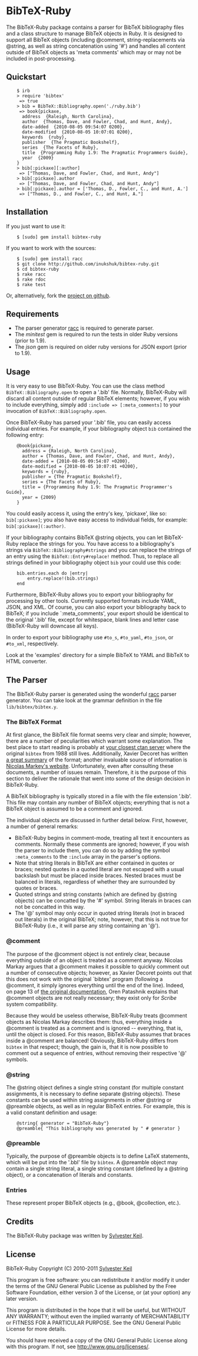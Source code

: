 BibTeX-Ruby
===========

The BibTeX-Ruby package contains a parser for BibTeX bibliography files and a
class structure to manage BibTeX objects in Ruby. It is designed to support all
BibTeX objects (including @comment, string-replacements via @string, as well
as string concatenation using '#') and handles all content outside of BibTeX
objects as 'meta comments' which may or may not be included in post-processing.


Quickstart
----------

		$ irb
		> require 'bibtex'
		 => true
		> bib = BibTeX::Bibliography.open('./ruby.bib')
		 => book{pickaxe,
		  address  {Raleigh, North Carolina},
		  author  {Thomas, Dave, and Fowler, Chad, and Hunt, Andy},
		  date-added  {2010-08-05 09:54:07 0200},
		  date-modified  {2010-08-05 10:07:01 0200},
		  keywords  {ruby},
		  publisher  {The Pragmatic Bookshelf},
		  series  {The Facets of Ruby},
		  title  {Programming Ruby 1.9: The Pragmatic Programmers Guide},
		  year  {2009}
		}
		> bib[:pickaxe][:author]
		 => ["Thomas, Dave, and Fowler, Chad, and Hunt, Andy"]
		> bib[:pickaxe].author
		 => ["Thomas, Dave, and Fowler, Chad, and Hunt, Andy"]
		> bib[:pickaxe].author = ['Thomas, D., Fowler, C., and Hunt, A.']
		 => ["Thomas, D., and Fowler, C., and Hunt, A."]


Installation
------------

If you just want to use it:

		$ [sudo] gem install bibtex-ruby

If you want to work with the sources:

		$ [sudo] gem install racc
		$ git clone http://github.com/inukshuk/bibtex-ruby.git
		$ cd bibtex-ruby
		$ rake racc
		$ rake rdoc
		$ rake test

Or, alternatively, fork the [project on github](http://github.com/inukshuk/bibtex-ruby.git).


Requirements
------------

* The parser generator [racc](http://i.loveruby.net/en/projects/racc/) is required to generate parser.
* The *minitest* gem is required to run the tests in older Ruby versions (prior to 1.9).
* The *json* gem is required on older ruby versions for JSON export (prior to 1.9).


Usage
-----

It is very easy to use BibTeX-Ruby. You can use the class method `BibTeX::Bibliography.open`
to open a '.bib' file. Normally, BibTeX-Ruby will discard all content outside of
regular BibTeX elements; however, if you wish to include everything, simply add
`:include => [:meta_comments]` to your invocation of `BibTeX::Bibliography.open`.

Once BibTeX-Ruby has parsed your '.bib' file, you can easily access individual entries.
For example, if your bibliography object `bib` contained the following entry:

		@book{pickaxe,
		  address = {Raleigh, North Carolina},
		  author = {Thomas, Dave, and Fowler, Chad, and Hunt, Andy},
		  date-added = {2010-08-05 09:54:07 +0200},
		  date-modified = {2010-08-05 10:07:01 +0200},
		  keywords = {ruby},
		  publisher = {The Pragmatic Bookshelf},
		  series = {The Facets of Ruby},
		  title = {Programming Ruby 1.9: The Pragmatic Programmer's Guide},
		  year = {2009}
		}
		
You could easily access it, using the entry's key, 'pickaxe', like so: `bib[:pickaxe]`;
you also have easy access to individual fields, for example: `bib[:pickaxe](:author)`.

If your bibliography contains BibTeX @string objects, you can let BibTeX-Ruby
replace the strings for you. You have access to a bibliography's strings via
`BibTeX::Bibliography#strings` and you can replace the strings of an entry using
the `BibTeX::Entry#replace!` method. Thus, to replace all strings defined in your
bibliography object `bib` your could use this code:

		bib.entries.each do |entry|
			entry.replace!(bib.strings)
		end

Furthermore, BibTeX-Ruby allows you to export your bibliography for processing
by other tools. Currently supported formats include YAML, JSON, and XML.
Of course, you can also export your bibliography back to BibTeX; if you include
`:meta_comments', your export should be identical to the original '.bib' file,
except for whitespace, blank lines and letter case (BibTeX-Ruby will downcase
all keys).

In order to export your bibliography use `#to_s`, `#to_yaml`, `#to_json`, or
`#to_xml`, respectively.

Look at the 'examples' directory for a simple BibTeX to YAML and BibTeX to HTML converter.


The Parser
----------

The BibTeX-Ruby parser is generated using the wonderful
[racc](http://i.loveruby.net/en/projects/racc/) parser generator. You can take
look at the grammar definition in the file `lib/bibtex/bibtex.y`.


### The BibTeX Format

At first glance, the BibTeX file format seems very clear and simple;
however, there are a number of peculiarities which warrant some
explanation. The best place to start reading is probably at [your closest
ctan server](http://www.ctan.org/get/biblio/bibtex/) where
the original `bibtex` from 1988 still lives. Additionally, Xavier Decoret
has written
[a great summary](http://artis.imag.fr/~Xavier.Decoret/resources/xdkbibtex/bibtex_summary.html)
of the format; another invaluable source of information is [Nicolas Markey's
website](http://www.lsv.ens-cachan.fr/~markey/bibla.php). Unfortunately,
even after consulting these documents, a number of issues remain.
Therefore, it is the purpose of this section to deliver the rationale
that went into some of the design decision in BibTeX-Ruby.

A BibTeX bibliography is typically stored in a file with the file
extension '.bib'. This file may contain any number of BibTeX objects;
everything that is not a BibTeX object is assumed to be a comment and
ignored.

The individual objects are discussed in further detail below. First, however, a
number of general remarks:

* BibTeX-Ruby begins in comment-mode, treating all text it encounters as comments.
  Normally these comments are ignored; however, if you wish the parser to include
  them, you can do so by adding the symbol `:meta_comments` to the `:include` array
  in the parser's options.
* Note that string literals in BibTeX are either contained in quotes or braces;
  nested quotes in a quoted literal are not escaped with a usual backslash but
  must be placed inside braces. Nested braces must be balanced in literals, regardless
  of whether they are surrounded by quotes or braces.
* Quoted strings and string constants (which are defined by @string objects) can be
  concatted by the '#' symbol. String literals in braces can not be concatted in
  this way.
* The '@' symbol may only occur in quoted string literals (not in braced out literals)
  in the original BibTeX; note, however, that this is not true for BibTeX-Ruby (i.e.,
  it will parse any string containing an '@').

### @comment


The purpose of the @comment object is not entirely clear, because everything
outside of an object is treated as a comment anyway. Nicolas Markay argues that
a @comment makes it possible to quickly comment out a number of consecutive
objects; however, as Xavier Decoret points out that this does not work with the
original `bibtex' program (following a @comment, it simply ignores everything
until the end of the line). Indeed, on page 13 of [the original
documentation](http://www.ctan.org/get/biblio/bibtex/contrib/doc/btxdoc.pdf),
Oren Patashnik explains that @comment objects are not really necessary; they
exist only for _Scribe_ system compatibility.

Because they would be useless otherwise, BibTeX-Ruby treats @comment objects
as Nicolas Markay describes them: thus, everything inside a @comment is treated
as a comment and is ignored -- everything,
that is, until the object is closed. For this reason, BibTeX-Ruby assumes that
braces inside a @comment are balanced! Obviously, BibTeX-Ruby differs from
`bibtex` in that respect; though, the gain is, that it is now possible to
comment out a sequence of entries, without removing their respective '@' symbols.

### @string

The @string object defines a single string constant (for multiple constant
assignments, it is necessary to define separate @string objects). These
constants can be used within string assignments in other @string or @preamble
objects, as well as in regular BibTeX entries. For example, this is a valid constant
definition and usage:

		@string{ generator = "BibTeX-Ruby"}
		@preamble{ "This bibliography was generated by " # generator }


### @preamble

Typically, the purpose of @preamble objects is to define LaTeX statements, which
will be put into the '.bbl' file by `bibtex`. A @preamble object may contain
a single string literal, a single string constant (defined by a @string object), or
a concatenation of literals and constants.

### Entries

These represent proper BibTeX objects (e.g., @book, @collection, etc.).


Credits
-------

The BibTeX-Ruby package was written by [Sylvester Keil](http://sylvester.keil.or.at/).

License
-------

BibTeX-Ruby
Copyright (C) 2010-2011 [Sylvester Keil](http://sylvester.keil.or.at)

This program is free software: you can redistribute it and/or modify
it under the terms of the GNU General Public License as published by
the Free Software Foundation, either version 3 of the License, or
(at your option) any later version.

This program is distributed in the hope that it will be useful,
but WITHOUT ANY WARRANTY; without even the implied warranty of
MERCHANTABILITY or FITNESS FOR A PARTICULAR PURPOSE.  See the
GNU General Public License for more details.

You should have received a copy of the GNU General Public License
along with this program.  If not, see <http://www.gnu.org/licenses/>.
